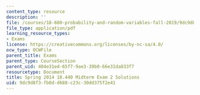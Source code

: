 ```yaml
---
content_type: resource
description: ''
file: /courses/18-600-probability-and-random-variables-fall-2019/9dc9d8f3fb0dd688c23c30dd375f2e41_MIT18_600F19_mid2_2014_soln.pdf
file_type: application/pdf
learning_resource_types:
- Exams
license: https://creativecommons.org/licenses/by-nc-sa/4.0/
ocw_type: OCWFile
parent_title: Exams
parent_type: CourseSection
parent_uid: 404e31ed-65f7-9ae3-39b0-66e31da833f7
resourcetype: Document
title: Spring 2014 18.440 Midterm Exam 2 Solutions
uid: 9dc9d8f3-fb0d-d688-c23c-30dd375f2e41
---
```

